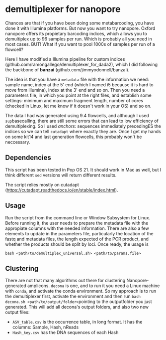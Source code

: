 # demultiplexer for nanopore

Chances are that if you have been doing some metabarcoding, you have done it with Illumina platforms. But now you want to try nanopore. Oxford nanopore offers its propietary barcoding indices, which allows you to demultiplex up to 96 samples per run. Which is probably all you need in most cases. BUT! What if you want to pool 1000s of samples per run of a flowcell?

Here I have modified a Illumina pipeline for custom indices (github.com/ramongallego/demultiplexer_for_dada2), which I did following the backbone of **banzai** (github.com/jimmyodonnell/banzai).

The idea is that you have a `metadata` file with the information we need: sample name, index at the 5' end (which I named i5 because it is hard to move from Illumina), index at the 3' end and so on. Then you need a parameters file, in which you point at the right files, and establish some settings: minimum and maximum fragment length, number of cores (checked in Linux, let me know if it doesn´t work in your OS) and so on.

The data I had was generated using 9.4 flowcells, and although I used `sup`basecalling, there are still some errors that can lead to low efficiency of demultiplexing. So I used *anchors*: sequences immediately precedingES
 the indices so we can tell `cutadapt` where exactly they are. Once I get my hands on some kit14 and last generation flowcells, this probably won´t be neccessary.

## Dependencies

This script has been tested in Pop OS 21. It should work in Mac as well, but I think different `sed` versions will return different results.

The script relies mostly on cutadapt (<https://cutadapt.readthedocs.io/en/stable/index.html>).

## Usage

Run the script from the command line or Window Subsystem for Linux. Before running it, the user needs to prepare the metadata file with the appropiate columns with the needed information. There are also a few elements to update in the parameters file, particularly the location of the fastq and metadata files, the length expected of the PCR product, and whether the products should be split by loci. 
Once ready, the usage is

```bash <path/to/demultiplex_universal.sh> <path/to/params.file>```

## Clustering

There are not that many algorithms out there for clustering Nanopore-generated amplicons. `decona` is one, and to run it you need a Linux machine with `conda`, and activate the conda environment. So my approach is to run the demultiplexer first, activate the environment and then run `bash decona.sh <path/to/output/folder>`pointing to the outputfolder you just generated. This will add all decona's output folders, and also two new output files:

  * `ASV_table.csv` is the occurrence table, in long format. It has the columns: Sample, Hash, nReads
  * `Hash_key.csv` has the DNA sequences of each Hash
  
